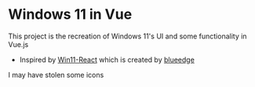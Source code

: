 # Windows 11 in Vue

This project is the recreation of Windows 11's UI and some functionality in Vue.js

- Inspired by [Win11-React](https://win11.blueedge.me) which is created by [blueedge](https://github.com/blueedgetechno)

I may have stolen some icons